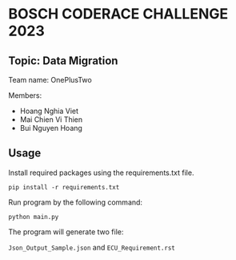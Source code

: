 # BOSCH CODERACE CHALLENGE 2023
## Topic: Data Migration
Team name: OnePlusTwo

Members:
- Hoang Nghia Viet
- Mai Chien Vi Thien
- Bui Nguyen Hoang

## Usage
Install required packages using the requirements.txt file.

`pip install -r requirements.txt`

Run program by the following command:

`python main.py`

The program will generate two file: 

`Json_Output_Sample.json` and `ECU_Requirement.rst`
